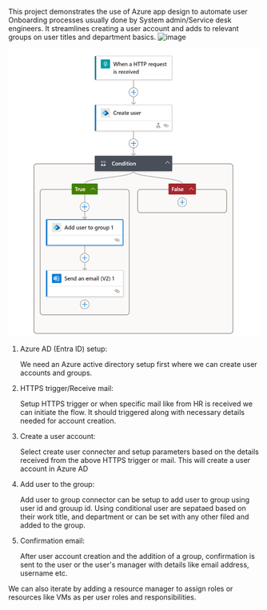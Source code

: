 This project demonstrates the use of Azure app design to automate user Onboarding processes usually done by System admin/Service desk engineers. It streamlines creating a user account and adds to relevant groups on user titles and department basics.
![image](https://github.com/pyprajwal/AZ104-PROJECTS/assets/61958453/2c59ba1b-2079-402a-8c7f-162da11020b2)

![alt text](image.png)

1. Azure AD (Entra ID) setup:

   We need an Azure active directory setup first where we can create user accounts and groups.

2. HTTPS trigger/Receive mail:

   Setup HTTPS trigger or when specific mail like from HR is received we can initiate the flow.
   It should triggered along with necessary details needed for account creation.

3. Create a user account:

   Select create user connecter and setup parameters based on the details received from the above HTTPS trigger or mail. This will create a user account in Azure AD

4. Add user to the group:

   Add user to group connector can be setup to add user to group using user id and grouup id. Using conditional user are sepataed
   based on their work title, and department or can be set with any other filed and added to the group.

5. Confirmation email:

   After user account creation and the addition of a group, confirmation is sent to the user or the user's manager with details like email address, username etc.

We can also iterate by adding a resource manager to assign roles or resources like VMs as per user roles and responsibilities.
